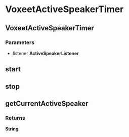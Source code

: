 # VoxeetActiveSpeakerTimer

## VoxeetActiveSpeakerTimer

### Parameters

 - listener **ActiveSpeakerListener**


## start


## stop


## getCurrentActiveSpeaker

### Returns

__String__

